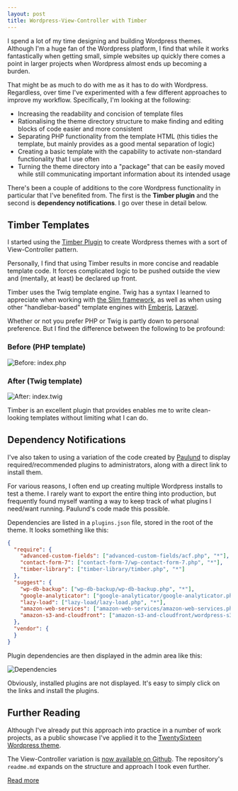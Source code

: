 ```yaml
---
layout: post
title: Wordpress-View-Controller with Timber
---
```


I spend a lot of my time designing and building Wordpress themes. Although I'm a huge fan of the Wordpress platform, I find that while it works fantastically when getting small, simple websites up quickly there comes a point in larger projects when Wordpress almost ends up becoming a burden.

That might be as much to do with me as it has to do with Wordpress. Regardless, over time I've experimented with a few different approaches to improve my workflow. Specifically, I'm looking at the following:

* Increasing the readability and concision of template files
* Rationalising the theme directory structure to make finding and editing blocks of code easier and more consistent
* Separating PHP functionality from the template HTML (this tidies the template, but mainly provides as a good mental separation of logic)
* Creating a basic template with the capability to activate non-standard functionality that I use often
* Turning the theme directory into a "package" that can be easily moved while still communicating important information about its intended usage

There's been a couple of additions to the core Wordpress functionality in particular that I've benefited from. The first is the **Timber plugin** and the second is **dependency notifications**. I go over these in detail below.

## Timber Templates
I started using the [Timber Plugin](https://github.com/jarednova/timber) to create Wordpress themes with a sort of View-Controller pattern.

Personally, I find that using Timber results in more concise and readable template code. It forces complicated logic to be pushed outside the view and (mentally, at least) be declared up front.

Timber uses the Twig template engine. Twig has a syntax I learned to appreciate when working with [the Slim framework](http://www.slimframework.com), as well as when using other "handlebar-based" template engines with [Emberjs](http://emberjs.com), [Laravel](https://laravel.com).

Whether or not you prefer PHP or Twig is partly down to personal preference. But I find the difference between the following to be profound:

### Before (PHP template)

![Before: index.php][wp_vc_php]

### After (Twig template)

![After: index.twig][wp_vc_twig]

Timber is an excellent plugin that provides enables me to write clean-looking templates without limiting what I can do.

## Dependency Notifications
I've also taken to using a variation of the code created by [Paulund](http://www.paulund.co.uk/theme-users-required-plugins) to display required/recommended plugins to administrators, along with a direct link to install them.

For various reasons, I often end up creating multiple Wordpress installs to test a theme. I rarely want to export the entire thing into production, but frequently found myself wanting a way to keep track of what plugins I need/want running. Paulund's code made this possible.

Dependencies are listed in a `plugins.json` file, stored in the root of the theme. It looks something like this:

~~~json
{
  "require": {
    "advanced-custom-fields": ["advanced-custom-fields/acf.php", "*"],
    "contact-form-7": ["contact-form-7/wp-contact-form-7.php", "*"],
    "timber-library": ["timber-library/timber.php", "*"]
  },
  "suggest": {
    "wp-db-backup": ["wp-db-backup/wp-db-backup.php", "*"],
    "google-analyticator": ["google-analyticator/google-analyticator.php", "*"],
    "lazy-load": ["lazy-load/lazy-load.php", "*"],
    "amazon-web-services": ["amazon-web-services/amazon-web-services.php", "*"],
    "amazon-s3-and-cloudfront": ["amazon-s3-and-cloudfront/wordpress-s3.php", "*"]
  },
  "vendor": {
  }
}
~~~

Plugin dependencies are then displayed in the admin area like this:

![Dependencies][wp_vc_dependencies]

Obviously, installed plugins are not displayed. It's easy to simply click on the links and install the plugins.  

## Further Reading
Although I've already put this approach into practice in a number of work projects, as a public showcase I've applied it to the [TwentySixteen Wordpress theme](https://github.com/WordPress/twentysixteen).

The View-Controller variation is [now available on Github](https://github.com/fiveid/fiveid-vc-twentysixteen). The repository's `readme.md` expands on the structure and approach I took even further.

[Read more](https://github.com/fiveid/fiveid-vc-twentysixteen)

[wp_vc_php]: https://demontrout-ltstorage.s3.amazonaws.com/misc/wp-vc-theme_php.png "index.php"

[wp_vc_twig]: https://demontrout-ltstorage.s3.amazonaws.com/misc/wp-vc-theme_twig.png "index.php"

[wp_vc_dependencies]: https://demontrout-ltstorage.s3.amazonaws.com/misc/wp-vc-theme_dependencies.png "Theme dependency notices"
